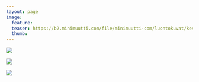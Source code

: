 ```yaml
---
layout: page
image:
  feature:
  teaser: https://b2.minimuutti.com/file/minimuutti-com/luontokuvat/kes%C3%A4/11/DS57425-245px.jpg
  thumb:
---
```


[![](https://b2.minimuutti.com/file/minimuutti-com/luontokuvat/kes%C3%A4/11/DS57427-800px.jpg)](https://dl.dropboxusercontent.com/sh/ea1wtnz7z734o12/AACyIqiHK5G4Senh-gher2Bda/luontokuvat/kes%C3%A4/11/DS57427.jpg)

[![](https://b2.minimuutti.com/file/minimuutti-com/luontokuvat/kes%C3%A4/11/DS57428-800px.jpg)](https://dl.dropboxusercontent.com/sh/ea1wtnz7z734o12/AABENYJX_XxXTgihIXKiYG_ka/luontokuvat/kes%C3%A4/11/DS57428.jpg)

[![](https://b2.minimuutti.com/file/minimuutti-com/luontokuvat/kes%C3%A4/11/DS57425-800px.jpg)](https://dl.dropboxusercontent.com/sh/ea1wtnz7z734o12/AADyb_9Kksy02tHbFxB2vAkda/luontokuvat/kes%C3%A4/11/DS57425.jpg)
